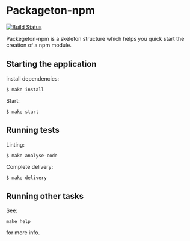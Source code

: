# Packageton-npm 

[![Build Status](https://travis-ci.com/roliod/packageton-npm.svg?token=xLWRR38GPhFQuvaZTh9c&branch=master)](https://travis-ci.com/roliod/packageton-npm)

Packegeton-npm is a skeleton structure which helps you quick start the creation of a npm module.

## Starting the application

install dependencies:

    $ make install
    
Start:

    $ make start

## Running tests

Linting:

    $ make analyse-code
    
Complete delivery:

    $ make delivery
    
## Running other tasks

See:

    make help
    
for more info.

# 